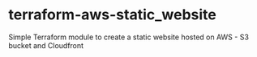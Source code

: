 # terraform-aws-static_website
Simple Terraform module to create a static website hosted on AWS - S3 bucket and Cloudfront
